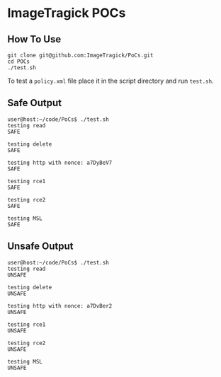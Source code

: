 # ImageTragick POCs

## How To Use
```
git clone git@github.com:ImageTragick/PoCs.git
cd POCs
./test.sh
```

To test a `policy.xml` file place it in the script directory and run `test.sh`.

## Safe Output
```
user@host:~/code/PoCs$ ./test.sh 
testing read
SAFE

testing delete
SAFE

testing http with nonce: a7DyBeV7
SAFE

testing rce1
SAFE

testing rce2
SAFE

testing MSL
SAFE
```

## Unsafe Output
```
user@host:~/code/PoCs$ ./test.sh 
testing read
UNSAFE

testing delete
UNSAFE

testing http with nonce: a7DvBer2
UNSAFE

testing rce1
UNSAFE

testing rce2
UNSAFE

testing MSL
UNSAFE
```